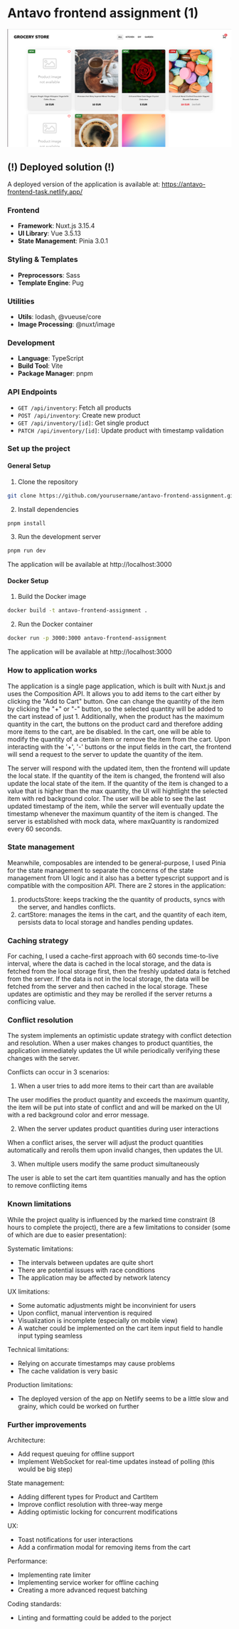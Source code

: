 # Antavo frontend assignment (1)

![Project Screenshot](public/website.png)

## (!) Deployed solution (!)

A deployed version of the application is available at: https://antavo-frontend-task.netlify.app/

### Frontend
- **Framework**: Nuxt.js 3.15.4
- **UI Library**: Vue 3.5.13
- **State Management**: Pinia 3.0.1

### Styling & Templates
- **Preprocessors**: Sass
- **Template Engine**: Pug

### Utilities
- **Utils**: lodash, @vueuse/core
- **Image Processing**: @nuxt/image

### Development
- **Language**: TypeScript
- **Build Tool**: Vite
- **Package Manager**: pnpm

### API Endpoints

- `GET /api/inventory`: Fetch all products
- `POST /api/inventory`: Create new product
- `GET /api/inventory/[id]`: Get single product
- `PATCH /api/inventory/[id]`: Update product with timestamp validation

### Set up the project

#### General Setup

1. Clone the repository
```bash
git clone https://github.com/yourusername/antavo-frontend-assignment.git
```

2. Install dependencies
```bash
pnpm install
```

3. Run the development server
```bash
pnpm run dev
```
The application will be available at http://localhost:3000

#### Docker Setup

1. Build the Docker image
```bash
docker build -t antavo-frontend-assignment .
```

2. Run the Docker container
```bash
docker run -p 3000:3000 antavo-frontend-assignment  
```
The application will be available at http://localhost:3000

### How to application works

The application is a single page application, which is built with Nuxt.js and uses the Composition API. It allows you to add items to the cart either by clicking the "Add to Cart" button. One can change the quantity of the item by clicking the "+" or "-" button, so the selected quantity will be added to the cart instead of just 1. Additionally, when the product has the maximum quantity in the cart, the buttons on the product card and therefore adding more items to the cart, are be disabled. In the cart, one will be able to modify the quantity of a certain item or remove the item from the cart. Upon interacting with the '+', '-' buttons or the input fields in the cart, the frontend will send a request to the server to update the quantity of the item.

The server will respond with the updated item, then the frontend will update the local state. If the quantity of the item is changed, the frontend will also update the local state of the item. If the quantity of the item is changed to a value that is higher than the max quantity, the UI will hightlight the selected item with red background color. The user will be able to see the last updated timestamp of the item, while the server will eventually update the timestamp whenever the  maximum quantity of the item is changed. The server is established with mock data, where maxQuantity is randomized every 60 seconds.

### State management

Meanwhile, composables are intended to be general-purpose, I used Pinia for the state management to separate the concerns of the state management from UI logic and it also has a better typescript support and is compatible with the composition API. There are 2 stores in the application:

1. productsStore: keeps tracking the the quantity of products, syncs with the server, and handles conflicts.
2. cartStore: manages the items in the cart, and the quantity of each item, persists data to local storage and handles pending updates.

### Caching strategy

For caching, I used a cache-first approach with 60 seconds time-to-live interval, where the data is cached in the local storage, and the data is fetched from the local storage first, then the freshly updated data is fetched from the server. If the data is not in the local storage, the data will be fetched from the server and then cached in the local storage. These updates are optimistic and they may be rerolled if the server returns a conflicing value.

### Conflict resolution

The system implements an optimistic update strategy with conflict detection and resolution. When a user makes changes to product quantities, the application immediately updates the UI while periodically verifying these changes with the server.

Conflicts can occur in 3 scenarios:

1. When a user tries to add more items to their cart than are available

The user modifies the product quantity and exceeds the maximum quantity, the item will be put into state of conflict and and will be marked on the UI with a red background color and error message.

2. When the server updates product quantities during user interactions

When a conflict arises, the server will adjust the product quantities automatically and rerolls them upon invalid changes, then updates the UI.

3. When multiple users modify the same product simultaneously

The user is able to set the cart item quantities manually and has the option to remove conflicting items

### Known limitations

While the project quality is influenced by the marked time constraint (8 hours to complete the project), there are a few limitations to consider (some of which are due to easier presentation):

Systematic limitations:
- The intervals between updates are quite short
- There are potential issues with race conditions
- The application may be affected by network latency

UX limitations:
- Some automatic adjustments might be inconvinient for users
- Upon conflict, manual intervention is required
- Visualization is incomplete (especially on mobile view)
- A watcher could be implemented on the cart item input field to handle input typing seamless

Technical limitations:
- Relying on accurate timestamps may cause problems
- The cache validation is very basic

Production limitations:
- The deployed version of the app on Netlify seems to be a little slow and grainy, which could be worked on further

### Further improvements

Architecture:
- Add request queuing for offline support
- Implement WebSocket for real-time updates instead of polling (this would be big step)

State management:
- Adding different types for Product and CartItem
- Improve conflict resolution with three-way merge
- Adding optimistic locking for concurrent modifications

UX:
- Toast notifications for user interactions
- Add a confirmation modal for removing items from the cart

Performance:
- Implementing rate limiter
- Implementing service worker for offline caching
- Creating a more advanced request batching

Coding standards:
- Linting and formatting could be added to the porject